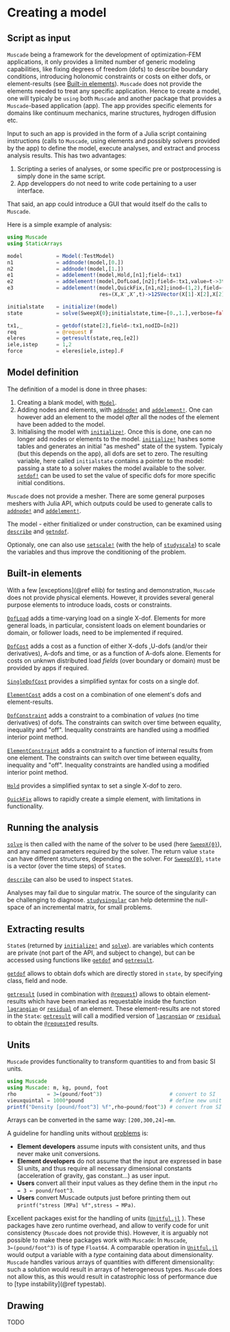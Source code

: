 # Creating a model

## Script as input

`Muscade` being a framework for the development of optimization-FEM applications, it only provides a limited number of generic modeling capabilities, like fixing degrees of freedom (dofs) to describe boundary conditions, introducing holonomic constraints or costs on either dofs, or element-results (see [Built-in elements](@ref)). `Muscade` does not provide the elements needed to treat any specific application.  Hence to create a model, one will typicaly be `using` both `Muscade` and another package that provides a `Muscade`-based application (app).  The app provides specific elements for domains like continuum mechanics, marine structures, hydrogen diffusion etc.

Input to such an app is provided in the form of a Julia script containing instructions (calls to `Muscade`, using elements and possibly solvers provided by the app) to define the model, execute analyses, and extract and process analysis results.  This has two advantages: 

1. Scripting a series of analyses, or some specific pre or postprocessing is simply done in the same script.  
2. App developpers do not need to write code pertaining to a user interface.

That said, an app could introduce a GUI that would itself do the calls to `Muscade`.

Here is a simple example of analysis:

```julia
using Muscade
using StaticArrays

model           = Model(:TestModel)
n1              = addnode!(model,[0.]) 
n2              = addnode!(model,[1.])
e1              = addelement!(model,Hold,[n1];field=:tx1)
e2              = addelement!(model,DofLoad,[n2];field=:tx1,value=t->3t)
e3              = addelement!(model,QuickFix,[n1,n2];inod=(1,2),field=(:tx1,:tx1),
                              res=(X,X′,X″,t)->12SVector(X[1]-X[2],X[2]-X[1]))

initialstate    = initialize!(model)
state           = solve(SweepX{0};initialstate,time=[0.,1.],verbose=false)

tx1,_           = getdof(state[2],field=:tx1,nodID=[n2])
req             = @request F
eleres          = getresult(state,req,[e2]) 
iele,istep      = 1,2
force           = eleres[iele,istep].F
```

## Model definition

The definition of a model is done in three phases:

1. Creating a blank model, with [`Model`](@ref).
2. Adding nodes and elements, with [`addnode!`](@ref) and [`addelement!`](@ref). One can however add an element to the model *after* all the nodes of the element have been added to the model.
3. Initialising the model with [`initialize!`](@ref).  Once this is done, one can no longer add nodes or elements to the model. [`initialize!`](@ref) hashes some tables and generates an initial "as meshed" state of the system. Typicaly (but this depends on the app), all dofs are set to zero. The resulting variable, here called `initialstate` contains a pointer to the model: passing a state to a solver makes the model available to the solver. 
[`setdof!`](@ref) can be used to set the value of specific dofs for more specific initial conditions.

`Muscade` does not provide a mesher. There are some general purposes meshers with Julia API, which outputs could be used to generate calls to [`addnode!`](@ref) and [`addelement!`](@ref).

The model - either finitialized or under construction, can be examined using [`describe`](@ref) and [`getndof`](@ref).  

Optionaly, one can also use [`setscale!`](@ref) (with the help of [`studyscale`](@ref)) to scale the variables and thus improve the conditioning of the problem. 

## Built-in elements

With a few [exceptions](@ref ellib) for testing and demonstration, `Muscade` does not provide physical elements.  However, it provides several general purpose elements  to introduce loads, costs or  constraints.

[`DofLoad`](@ref) adds a time-varying load on a single X-dof.  Elements for more general loads, in particular, consistent loads on element boundaries or domain, or follower loads, need to be implemented if required.

[`DofCost`](@ref) adds a cost as a function of either X-dofs ,U-dofs (and/or their derivatives), A-dofs and time, or as a function of A-dofs alone. Elements for costs on unknwn distributed load *fields* (over boundary or domain) must be provided by apps if required.

[`SingleDofCost`](@ref) provides a simplified syntax for costs on a single dof.

[`ElementCost`](@ref) adds a cost on a combination of one element's dofs and element-results.

[`DofConstraint`](@ref) adds a constraint to a combination of *values* (no time derivatives) of dofs. The constraints can switch over time between equality, inequality and "off". Inequality constraints are handled using a modified interior point method.

[`ElementConstraint`](@ref) adds a constraint to a function of internal results from one element. The constraints can switch over time between equality, inequality and "off". Inequality constraints are handled using a modified interior point method.

[`Hold`](@ref) provides a simplified syntax to set a single X-dof to zero.

[`QuickFix`](@ref) allows to rapidly create a simple element, with limitations in functionality. 

## Running the analysis

[`solve`](@ref) is then called with the name of the solver to be used (here [`SweepX{0}`](@ref)), and any named parameters required by the solver. The return value `state` can have different structures, depending on the solver.  For [`SweepX{0}`](@ref), `state` is a vector (over the time steps) of `State`s.

[`describe`](@ref) can also be used to inspect `State`s.

Analyses may fail due to singular matrix.  The source of the singularity can be challenging to diagnose. [`studysingular`](@ref) can help determine the null-space of an incremental matrix, for small problems.

## Extracting results

`State`s (returned by [`initialize!`](@ref) and [`solve`](@ref)). are variables which contents are private (not part of the API, and subject to change), but can be accessed using functions like [`getdof`](@ref) and [`getresult`](@ref).

 [`getdof`](@ref) allows to obtain dofs which are directly stored in `state`, by specifying class, field and node.

[`getresult`](@ref) (used in combination with [`@request`](@ref)) allows to obtain element-results which have been marked as requestable inside the function [`lagrangian`](@ref) or [`residual`](@ref) of an element. These element-results are not stored in the `State`: [`getresult`](@ref) will call a modified version of [`lagrangian`](@ref) or [`residual`](@ref) to obtain the [`@request`](@ref)ed results.

## Units

`Muscade` provides functionality to transform quantities to and from basic SI units.

```julia
using Muscade
using Muscade: m, kg, pound, foot
rho          = 3←(pound/foot^3)                      # convert to SI
vieuxquintal = 1000*pound                            # define new unit
printf("Density [pound/foot^3] %f",rho→pound/foot^3) # convert from SI
```

Arrays can be converted in the same way: `[200,300,24]←mm`.

A guideline for handling units without [problems](https://en.wikipedia.org/wiki/Mars_Climate_Orbiter) is:

- **Element developers** assume inputs with consistent units, and thus never make unit conversions.
- **Element developers** do not assume that the input are expressed in base SI units, and thus require all necessary dimensional constants (acceleration of gravity, gas constant...) as user input.
- **Users** convert all their input values as they define them in the input `rho = 3 ← pound/foot^3`.
- **Users** convert Muscade outputs just before printing them out `printf("stress [MPa] %f",stress → MPa)`.

Excellent packages exist for the handling of units ([`Unitful.jl`](https://painterqubits.github.io/Unitful.jl/stable/) ).  These packages have zero
runtime overhead, and allow to verify code for unit consistency (`Muscade` does not provide this). However, it is arguably not possible to make these packages work with `Muscade`: In `Muscade`, `3←(pound/foot^3)` is of type `Float64`.  A comparable operation in [`Unitful.jl`](https://painterqubits.github.io/Unitful.jl/stable/)  
would output a variable with a *type* containing data about dimensionality. `Muscade` handles various arrays of quantities with different dimensionality: such a solution would result in arrays of heterogeneous types. `Muscade` does not allow this, as this would result in catastrophic loss of performance due to [type instability](@ref typestab).

## Drawing

TODO 

